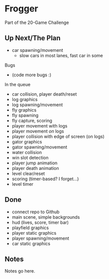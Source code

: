 # Frogger

Part of the 20-Game Challenge

## Up Next/The Plan

* car spawning/movement
	* slow cars in most lanes, fast car in some

Bugs

* (code more bugs :)

In the queue

* car collision, player death/reset
* log graphics
* log spawning/movement
* fly graphics
* fly spawning
* fly capture, scoring
* player movement with logs
* player movement *on* logs
* player collision with edge of screen (on logs)
* gator graphics
* gator spawning/movement
* water collision
* win slot detection
* player jump animation
* player death animation
* level clear/reset
* scoring (timer-based?  I forget...)
* level timer

## Done

* connect repo to Github
* main scene, simple backgrounds
* hud (lives, score, timer bar)
* playfield graphics
* player static graphics
* player spawning/movement
* car static graphics

## Notes

Notes go here.
